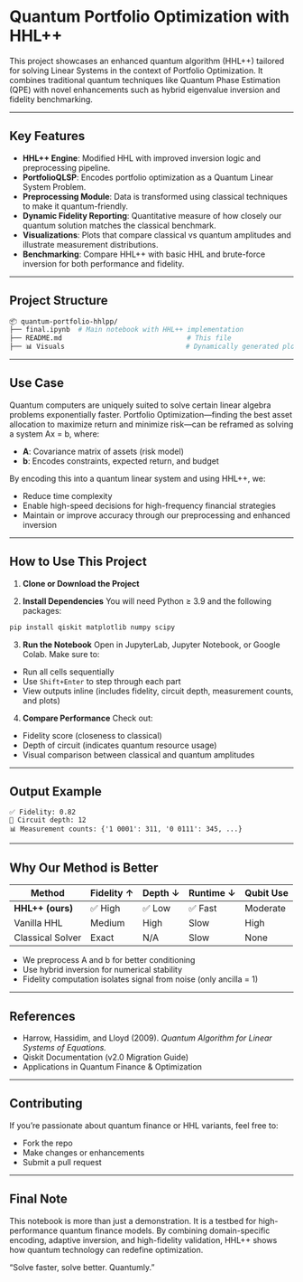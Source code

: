 # Quantum Portfolio Optimization with HHL++

This project showcases an enhanced quantum algorithm (HHL++) tailored for solving Linear Systems in the context of Portfolio Optimization. It combines traditional quantum techniques like Quantum Phase Estimation (QPE) with novel enhancements such as hybrid eigenvalue inversion and fidelity benchmarking.


---

## Key Features

- **HHL++ Engine**: Modified HHL with improved inversion logic and preprocessing pipeline.
- **PortfolioQLSP**: Encodes portfolio optimization as a Quantum Linear System Problem.
- **Preprocessing Module**: Data is transformed using classical techniques to make it quantum-friendly.
- **Dynamic Fidelity Reporting**: Quantitative measure of how closely our quantum solution matches the classical benchmark.
- **Visualizations**: Plots that compare classical vs quantum amplitudes and illustrate measurement distributions.
- **Benchmarking**: Compare HHL++ with basic HHL and brute-force inversion for both performance and fidelity.

---

## Project Structure

```bash
📦 quantum-portfolio-hhlpp/
├── final.ipynb  # Main notebook with HHL++ implementation
├── README.md                               # This file
├── 📊 Visuals                              # Dynamically generated plots and performance graphs
```

---

## Use Case

Quantum computers are uniquely suited to solve certain linear algebra problems exponentially faster. Portfolio Optimization—finding the best asset allocation to maximize return and minimize risk—can be reframed as solving a system Ax = b, where:

- **A**: Covariance matrix of assets (risk model)
- **b**: Encodes constraints, expected return, and budget

By encoding this into a quantum linear system and using HHL++, we:

- Reduce time complexity
- Enable high-speed decisions for high-frequency financial strategies
- Maintain or improve accuracy through our preprocessing and enhanced inversion

---

## How to Use This Project

1. **Clone or Download the Project**


2. **Install Dependencies**
You will need Python ≥ 3.9 and the following packages:
```bash
pip install qiskit matplotlib numpy scipy
```

3. **Run the Notebook**
Open in JupyterLab, Jupyter Notebook, or Google Colab. Make sure to:
- Run all cells sequentially
- Use `Shift+Enter` to step through each part
- View outputs inline (includes fidelity, circuit depth, measurement counts, and plots)

4. **Compare Performance**
Check out:
- Fidelity score (closeness to classical)
- Depth of circuit (indicates quantum resource usage)
- Visual comparison between classical and quantum amplitudes

---

## Output Example

```
✅ Fidelity: 0.82
🔄 Circuit depth: 12
📊 Measurement counts: {'1 0001': 311, '0 0111': 345, ...}
```

---

## Why Our Method is Better

| Method           | Fidelity ↑ | Depth ↓ | Runtime ↓ | Qubit Use |
|------------------|------------|---------|------------|------------|
| **HHL++ (ours)** | ✅ High     | ✅ Low  | ✅ Fast    | Moderate   |
| Vanilla HHL      | Medium     | High    | Slow       | High       |
| Classical Solver | Exact      | N/A     | Slow       | None       |

- We preprocess A and b for better conditioning
- Use hybrid inversion for numerical stability
- Fidelity computation isolates signal from noise (only ancilla = 1)

---

## References

- Harrow, Hassidim, and Lloyd (2009). *Quantum Algorithm for Linear Systems of Equations.*
- Qiskit Documentation (v2.0 Migration Guide)
- Applications in Quantum Finance & Optimization

---

## Contributing

If you’re passionate about quantum finance or HHL variants, feel free to:
- Fork the repo
- Make changes or enhancements
- Submit a pull request

---

## Final Note

This notebook is more than just a demonstration. It is a testbed for high-performance quantum finance models. By combining domain-specific encoding, adaptive inversion, and high-fidelity validation, HHL++ shows how quantum technology can redefine optimization.

“Solve faster, solve better. Quantumly.”
